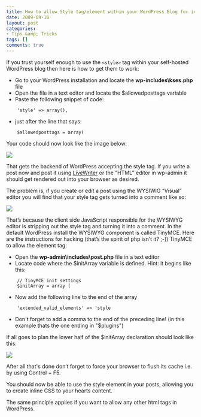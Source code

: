 ```yaml
---
title: How to allow Style tag/element within your WordPress Blog for inline CSS
date: 2009-09-10
layout: post
categories:
- Tips &amp; Tricks
tags: []
comments: true
---
```


If you trust yourself enough to use the `<style>` tag within your self-hosted WordPress blog then here is how to get them to work:
   
* Go to your WordPress installation and locate the **wp-includes\kses.php** file     
* Open the file in a text editor and locate the $allowedposttags variable     
* Paste the following snippet of code:
```
    'style' => array(),
```
* just after the line that says:
```
    $allowedposttags = array(
```
Your code should now look like the image below:

![](https://s3-us-west-2.amazonaws.com/jack-ukleja-com/image32.png) 

That gets the backend of WordPress accepting the style tag. If you write a post now and post it using [LiveWriter](http://download.live.com/writer) or the “HTML” editor in wp-admin it should get rendered out into your browser as desired.

The problem is, if you create or edit a post using the WYSIWIG “Visual” editor you will find that your style tag gets turned into a comment like so: 
  
![](https://s3-us-west-2.amazonaws.com/jack-ukleja-com/image33.png) 

That’s because the client side JavaScript responsible for the WYSIWYG editor is stripping out the style tag and turning it into a comment. In the default WordPress install the WYSIWYG component is called TinyMCE. Here are the instructions for hacking (that’s the spirit of php isn’t it? ;-)) TinyMCE to allow the element tag:
  
* Open the **wp-admin\includes\post.php** file in a text editor 
* Locate code where the $initArray variable is defined. Hint: it begins like this:    
```
    // TinyMCE init settings
    $initArray = array (
```
* Now add the following line to the end of the array 
```
    'extended_valid_elements' => 'style
```
* Don't forget to add a comma to the end of the preceding line! (in this example thats the one ending in "$plugins")

If all goes to plan the lower half of the $initArray declaration should look like this: 

![](https://s3-us-west-2.amazonaws.com/jack-ukleja-com/image34.png)

After all that's done don’t forget to force your browser to flush its cache i.e. by using Control + F5.

You should now be able to use the style element in your posts, allowing you to create inline CSS to your hearts content.

The same principle applies if you want to allow any other html tags in WordPress.
